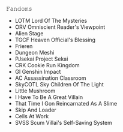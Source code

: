  𝙵𝚊𝚗𝚍𝚘𝚖𝚜 
- LOTM Lord Of The Mysteries
- ORV Omniscient Reader's Viewpoint
- Alien Stage
- TGCF Heaven Official's Blessing
- Frieren
- Dungeon Meshi
- PJsekai Project Sekai
- CRK Cookie Run Kingdom
- GI Genshin Impact
- AC Assassination Classroom
- SkyCOTL Sky Children Of The Light
- Little Mushroom
- I Have To Be A Great Villain
- That Time I Gon Reincarnated As A Slime
- Skip And Loader
- Cells At Work
- SVSS Scum Villai's Self-Saving System

